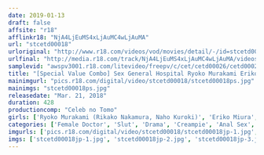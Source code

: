 ```yaml
---
date: 2019-01-13
draft: false
affsite: "r18"
afflinkr18: "NjA4LjEuMS4xLjAuMC4wLjAuMA"
url: "stcetd00018"
urloriginal: "http://www.r18.com/videos/vod/movies/detail/-/id=stcetd00018"
urlfinal: "http://media.r18.com/track/NjA4LjEuMS4xLjAuMC4wLjAuMA/videos/vod/movies/detail/-/id=stcetd00018"
samplevid: "awspv3001.r18.com/litevideo/freepv/c/cet/cetd00026/cetd00026_dmb_w.mp4"
title: "[Special Value Combo] Sex General Hospital Ryoko Murakami Eriko Miura Hitomi Ohashi"
mainimgurl: "pics.r18.com/digital/video/stcetd00018/stcetd00018ps.jpg"
mainimgs: "stcetd00018ps.jpg"
releasedate: "Mar. 21, 2018"
duration: 428
productioncomp: "Celeb no Tomo"
girls: ['Ryoko Murakami (Rikako Nakamura, Naho Kuroki)', 'Eriko Miura', 'Hitomi Ohashi']
categories: ['Female Doctor', 'Slut', 'Drama', 'Creampie', 'Anal Sex', 'Set Items']
imgurls: ['pics.r18.com/digital/video/stcetd00018/stcetd00018jp-1.jpg', 'pics.r18.com/digital/video/stcetd00018/stcetd00018jp-2.jpg', 'pics.r18.com/digital/video/stcetd00018/stcetd00018jp-3.jpg', 'pics.r18.com/digital/video/stcetd00018/stcetd00018jp-4.jpg', 'pics.r18.com/digital/video/stcetd00018/stcetd00018jp-5.jpg', 'pics.r18.com/digital/video/stcetd00018/stcetd00018jp-6.jpg', 'pics.r18.com/digital/video/stcetd00018/stcetd00018jp-7.jpg', 'pics.r18.com/digital/video/stcetd00018/stcetd00018jp-8.jpg', 'pics.r18.com/digital/video/stcetd00018/stcetd00018jp-9.jpg', 'pics.r18.com/digital/video/stcetd00018/stcetd00018jp-10.jpg', 'pics.r18.com/digital/video/stcetd00018/stcetd00018jp-11.jpg', 'pics.r18.com/digital/video/stcetd00018/stcetd00018jp-12.jpg', 'pics.r18.com/digital/video/stcetd00018/stcetd00018jp-13.jpg', 'pics.r18.com/digital/video/stcetd00018/stcetd00018jp-14.jpg', 'pics.r18.com/digital/video/stcetd00018/stcetd00018jp-15.jpg', 'pics.r18.com/digital/video/stcetd00018/stcetd00018jp-16.jpg', 'pics.r18.com/digital/video/stcetd00018/stcetd00018jp-17.jpg', 'pics.r18.com/digital/video/stcetd00018/stcetd00018jp-18.jpg', 'pics.r18.com/digital/video/stcetd00018/stcetd00018jp-19.jpg', 'pics.r18.com/digital/video/stcetd00018/stcetd00018jp-20.jpg']
imgs: ['stcetd00018jp-1.jpg', 'stcetd00018jp-2.jpg', 'stcetd00018jp-3.jpg', 'stcetd00018jp-4.jpg', 'stcetd00018jp-5.jpg', 'stcetd00018jp-6.jpg', 'stcetd00018jp-7.jpg', 'stcetd00018jp-8.jpg', 'stcetd00018jp-9.jpg', 'stcetd00018jp-10.jpg', 'stcetd00018jp-11.jpg', 'stcetd00018jp-12.jpg', 'stcetd00018jp-13.jpg', 'stcetd00018jp-14.jpg', 'stcetd00018jp-15.jpg', 'stcetd00018jp-16.jpg', 'stcetd00018jp-17.jpg', 'stcetd00018jp-18.jpg', 'stcetd00018jp-19.jpg', 'stcetd00018jp-20.jpg']
---
```

